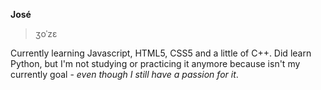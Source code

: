 **José**
> ʒoˈzɛ

Currently learning Javascript, HTML5, CSS5 and a little of C++. Did learn Python, but I'm not studying or practicing it anymore because isn't my currently goal - *even though I still have a passion for it*.
